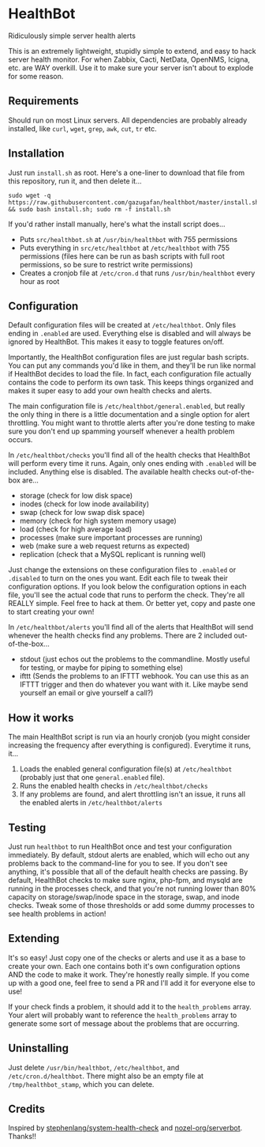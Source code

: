 # HealthBot
Ridiculously simple server health alerts

This is an extremely lightweight, stupidly simple to extend, and easy to hack server health monitor. For when Zabbix, Cacti, NetData, OpenNMS, Icigna, etc. are WAY overkill. Use it to make sure your server isn't about to explode for some reason.

## Requirements
Should run on most Linux servers. All dependencies are probably already installed, like `curl`, `wget`, `grep`, `awk`, `cut`, `tr` etc.

## Installation
Just run `install.sh` as root. Here's a one-liner to download that file from this repository, run it, and then delete it...
```
sudo wget -q https://raw.githubusercontent.com/gazugafan/healthbot/master/install.sh && sudo bash install.sh; sudo rm -f install.sh
```

If you'd rather install manually, here's what the install script does...
* Puts `src/healthbot.sh` at `/usr/bin/healthbot` with 755 permissions
* Puts everything in `src/etc/healthbot` at `/etc/healthbot` with 755 permissions (files here can be run as bash scripts with full root permissions, so be sure to restrict write permissions)
* Creates a cronjob file at `/etc/cron.d` that runs `/usr/bin/healthbot` every hour as root

## Configuration
Default configuration files will be created at `/etc/healthbot`. Only files ending in `.enabled` are used. Everything else is disabled and will always be ignored by HealthBot. This makes it easy to toggle features on/off.

Importantly, the HealthBot configuration files are just regular bash scripts. You can put any commands you'd like in them, and they'll be run like normal if HealthBot decides to load the file. In fact, each configuration file actually contains the code to perform its own task. This keeps things organized and makes it super easy to add your own health checks and alerts.

The main configuration file is `/etc/healthbot/general.enabled`, but really the only thing in there is a little documentation and a single option for alert throttling. You might want to throttle alerts after you're done testing to make sure you don't end up spamming yourself whenever a health problem occurs.

In `/etc/healthbot/checks` you'll find all of the health checks that HealthBot will perform every time it runs. Again, only ones ending with `.enabled` will be included. Anything else is disabled. The available health checks out-of-the-box are...
* storage (check for low disk space)
* inodes (check for low inode availability)
* swap (check for low swap disk space)
* memory (check for high system memory usage)
* load (check for high average load)
* processes (make sure important processes are running)
* web (make sure a web request returns as expected)
* replication (check that a MySQL replicant is running well)

Just change the extensions on these configuration files to `.enabled` or `.disabled` to turn on the ones you want. Edit each file to tweak their configuration options. If you look below the configuration options in each file, you'll see the actual code that runs to perform the check. They're all REALLY simple. Feel free to hack at them. Or better yet, copy and paste one to start creating your own!

In `/etc/healthbot/alerts` you'll find all of the alerts that HealthBot will send whenever the health checks find any problems. There are 2 included out-of-the-box...
* stdout (just echos out the problems to the commandline. Mostly useful for testing, or maybe for piping to something else)
* ifttt (Sends the problems to an IFTTT webhook. You can use this as an IFTTT trigger and then do whatever you want with it. Like maybe send yourself an email or give yourself a call?)

## How it works
The main HealthBot script is run via an hourly cronjob (you might consider increasing the frequency after everything is configured). Everytime it runs, it...
1) Loads the enabled general configuration file(s) at `/etc/healthbot` (probably just that one `general.enabled` file).
2) Runs the enabled health checks in `/etc/healthbot/checks`
3) If any problems are found, and alert throttling isn't an issue, it runs all the enabled alerts in `/etc/healthbot/alerts`

## Testing
Just run `healthbot` to run HealthBot once and test your configuration immediately. By default, stdout alerts are enabled, which will echo out any problems back to the command-line for you to see. If you don't see anything, it's possible that all of the default health checks are passing. By default, HealthBot checks to make sure nginx, php-fpm, and mysqld are running in the processes check, and that you're not running lower than 80% capacity on storage/swap/inode space in the storage, swap, and inode checks. Tweak some of those thresholds or add some dummy processes to see health problems in action!

## Extending
It's so easy! Just copy one of the checks or alerts and use it as a base to create your own. Each one contains both it's own configuration options AND the code to make it work. They're honestly really simple. If you come up with a good one, feel free to send a PR and I'll add it for everyone else to use!

If your check finds a problem, it should add it to the `health_problems` array. Your alert will probably want to reference the `health_problems` array to generate some sort of message about the problems that are occurring.

## Uninstalling
Just delete `/usr/bin/healthbot`, `/etc/healthbot`, and `/etc/cron.d/healthbot`. There might also be an empty file at `/tmp/healthbot_stamp`, which you can delete.

## Credits
Inspired by [stephenlang/system-health-check](https://github.com/stephenlang/system-health-check) and [nozel-org/serverbot](https://github.com/nozel-org/serverbot). Thanks!!